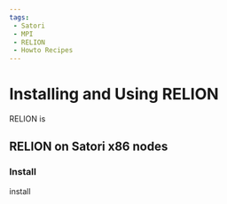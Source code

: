 ```yaml
---
tags:
 - Satori
 - MPI
 - RELION
 - Howto Recipes
---
```


# Installing and Using RELION

RELION is

## RELION on Satori x86 nodes

### Install 

install

